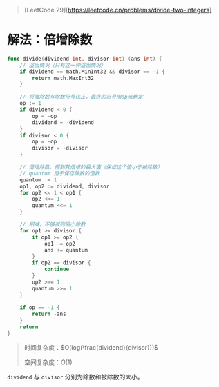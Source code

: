 > [LeetCode 29][https://leetcode.cn/problems/divide-two-integers]

# 解法：倍增除数

```go
func divide(dividend int, divisor int) (ans int) {
    // 溢出情况（只有这一种溢出情况）
    if dividend == math.MinInt32 && divisor == -1 {
        return math.MaxInt32
    }

    // 将被除数与除数符号化正，最终的符号用op来确定
    op := 1
    if dividend < 0 {
        op = -op
        dividend = -dividend
    }
    if divisor < 0 {
        op = -op
        divisor = -divisor
    }

    // 倍增除数，得到其倍增的最大值（保证这个值小于被除数）
    // quantum 用于保存除数的倍数
    quantum := 1
    op1, op2 := dividend, divisor
    for op2 << 1 < op1 {
        op2 <<= 1
        quantum <<= 1
    }

    // 相减，不够减则缩小除数
    for op1 >= divisor {
        if op1 >= op2 {
            op1 -= op2
            ans += quantum
        }
        if op2 == divisor {
            continue
        }
        op2 >>= 1
        quantum >>= 1
    }
    
    if op == -1 {
        return -ans
    }
    return
}
```

> 时间复杂度：$O(log(\frac{dividend}{divisor}))$
>
> 空间复杂度：$O(1)$

`dividend` 与 `divisor` 分别为除数和被除数的大小。
